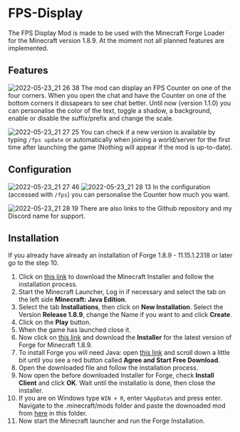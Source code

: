# FPS-Display
The FPS Display Mod is made to be used with the Minecraft Forge Loader for the Minecraft version 1.8.9. At the moment not all planned features are implemented.

## Features
![2022-05-23_21 26 38](https://user-images.githubusercontent.com/45010661/169892585-3ffbeb17-aabd-4012-acce-a2c6ad81b183.png)
The mod can display an FPS Counter on one of the four corners. When you open the chat and have the Counter on one of the bottom corners it dissapears to see chat better. Until now (version 1.1.0) you can personalise the color of the text, toggle a shadow, a background, enable or disable the suffix/prefix and change the scale.

![2022-05-23_21 27 25](https://user-images.githubusercontent.com/45010661/169892868-d7585a3e-9185-436e-a715-1585492580d8.png)
You can check if a new version is available by typing `/fps update` or automatically when joining a world/server for the first time after launching the game (Nothing will appear if the mod is up-to-date).

## Configuration
![2022-05-23_21 27 46](https://user-images.githubusercontent.com/45010661/169893054-e5cb0935-7824-4ce6-a34a-0e9532415027.png)
![2022-05-23_21 28 13](https://user-images.githubusercontent.com/45010661/169893092-405f4a62-992b-4c3f-ad7a-c73114a5f4a4.png)
In the configuration (accessed with `/fps`) you can personalise the Counter how much you want.

![2022-05-23_21 28 19](https://user-images.githubusercontent.com/45010661/169893235-0c2d2466-2c50-4e83-a0dc-bd91b7eb469c.png)
There are also links to the Github repository and my Discord name for support.

## Installation
If you already have already an installation of Forge 1.8.9 - 11.15.1.2318 or later go to the step 10.

1. Click on [this link](https://www.minecraft.net/download "Download Minecraft") to download the Minecraft Installer and follow the installation process.
2. Start the Minecraft Launcher, Log in if necessary and select the tab on the left side **Minecraft: Java Edition**.
3. Select the tab **Installations**, then click on **New Installation**. Select the Version **Release 1.8.9**, change the Name if you want to and click **Create**.
4. Click on the **Play** button.
5. When the game has launched close it.
6. Now click on [this link](https://files.minecraftforge.net/net/minecraftforge/forge/index_1.8.9.html) and download the **Installer** for the latest version of Forge for Minecraft 1.8.9.
7. To install Forge you will need Java: open [this link](https://www.java.com/en/download/) and scroll down a little bit until you see a red button called **Agree and Start Free Download**.
8. Open the downloaded file and follow the installation process.
9. Now open the before downloaded Installer for Forge, check **Install Client** and click **OK**. Wait until the installatio is done, then close the installer.
10. If you are on Windows type `WIN + R`, enter `%AppData%` and press enter. Navigate to the .minecraft/mods folder and paste the downoaded mod from [here](https://github.com/kada49/FPS-Display/releases/latest) in this folder.
11. Now start the Minecraft launcher and run the Forge Installation.
